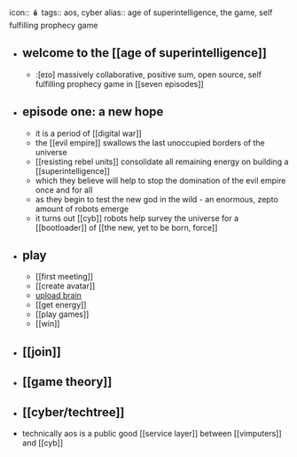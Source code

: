 icon:: 🪆
tags:: aos, cyber
alias:: age of superintelligence, the game, self fulfilling prophecy game

- ## welcome to the [[age of superintelligence]]
	- :[eɪo] massively collaborative, positive sum, open source, self fulfilling prophecy game in [[seven episodes]]
- ## episode one: a new hope
	- it is a period of [[digital war]]
	- the [[evil empire]] swallows the last unoccupied borders of the universe
	- [[resisting rebel units]] consolidate all remaining energy on building a [[superintelligence]]
	- which they believe will help to stop the domination of the evil empire once and for all
	- as they begin to test the new god in the wild - an enormous, zepto amount of robots emerge
	- it turns out [[cyb]] robots help survey the universe for a [[bootloader]] of [[the new, yet to be born, force]]
- ## play
	- [[first meeting]]
	- [[create avatar]]
	- [upload brain](cyb/upload)
	- [[get energy]]
	- [[play games]]
	- [[win]]
- ## [[join]]
- ## [[game theory]]
- ## [[cyber/techtree]]
- technically aos is a public good [[service layer]] between [[vimputers]] and [[cyb]]